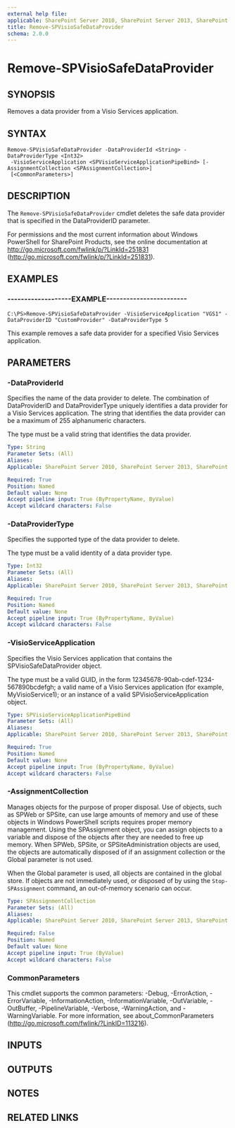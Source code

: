```yaml
---
external help file: 
applicable: SharePoint Server 2010, SharePoint Server 2013, SharePoint Server 2016
title: Remove-SPVisioSafeDataProvider
schema: 2.0.0
---
```


# Remove-SPVisioSafeDataProvider

## SYNOPSIS
Removes a data provider from a Visio Services application.


## SYNTAX

```
Remove-SPVisioSafeDataProvider -DataProviderId <String> -DataProviderType <Int32>
 -VisioServiceApplication <SPVisioServiceApplicationPipeBind> [-AssignmentCollection <SPAssignmentCollection>]
 [<CommonParameters>]
```

## DESCRIPTION
The `Remove-SPVisioSafeDataProvider` cmdlet deletes the safe data provider that is specified in the DataProviderID parameter.

For permissions and the most current information about Windows PowerShell for SharePoint Products, see the online documentation at http://go.microsoft.com/fwlink/p/?LinkId=251831 (http://go.microsoft.com/fwlink/p/?LinkId=251831).


## EXAMPLES

### -------------------EXAMPLE------------------------
```
C:\PS>Remove-SPVisioSafeDataProvider -VisioServiceApplication "VGS1" -DataProviderID "CustomProvider" -DataProviderType 5
```

This example removes a safe data provider for a specified Visio Services application.


## PARAMETERS

### -DataProviderId
Specifies the name of the data provider to delete.
The combination of DataProviderID and DataProviderType uniquely identifies a data provider for a Visio Services application.
The string that identifies the data provider can be a maximum of 255 alphanumeric characters.

The type must be a valid string that identifies the data provider.


```yaml
Type: String
Parameter Sets: (All)
Aliases: 
Applicable: SharePoint Server 2010, SharePoint Server 2013, SharePoint Server 2016

Required: True
Position: Named
Default value: None
Accept pipeline input: True (ByPropertyName, ByValue)
Accept wildcard characters: False
```

### -DataProviderType
Specifies the supported type of the data provider to delete.

The type must be a valid identity of a data provider type.

```yaml
Type: Int32
Parameter Sets: (All)
Aliases: 
Applicable: SharePoint Server 2010, SharePoint Server 2013, SharePoint Server 2016

Required: True
Position: Named
Default value: None
Accept pipeline input: True (ByPropertyName, ByValue)
Accept wildcard characters: False
```

### -VisioServiceApplication
Specifies the Visio Services application that contains the SPVisioSafeDataProvider object.

The type must be a valid GUID, in the form 12345678-90ab-cdef-1234-567890bcdefgh; a valid name of a Visio Services application (for example, MyVisioService1); or an instance of a valid SPVisioServiceApplication object.

```yaml
Type: SPVisioServiceApplicationPipeBind
Parameter Sets: (All)
Aliases: 
Applicable: SharePoint Server 2010, SharePoint Server 2013, SharePoint Server 2016

Required: True
Position: Named
Default value: None
Accept pipeline input: True (ByPropertyName, ByValue)
Accept wildcard characters: False
```

### -AssignmentCollection
Manages objects for the purpose of proper disposal.
Use of objects, such as SPWeb or SPSite, can use large amounts of memory and use of these objects in Windows PowerShell scripts requires proper memory management.
Using the SPAssignment object, you can assign objects to a variable and dispose of the objects after they are needed to free up memory.
When SPWeb, SPSite, or SPSiteAdministration objects are used, the objects are automatically disposed of if an assignment collection or the Global parameter is not used.

When the Global parameter is used, all objects are contained in the global store.
If objects are not immediately used, or disposed of by using the `Stop-SPAssignment` command, an out-of-memory scenario can occur.

```yaml
Type: SPAssignmentCollection
Parameter Sets: (All)
Aliases: 
Applicable: SharePoint Server 2010, SharePoint Server 2013, SharePoint Server 2016

Required: False
Position: Named
Default value: None
Accept pipeline input: True (ByValue)
Accept wildcard characters: False
```

### CommonParameters
This cmdlet supports the common parameters: -Debug, -ErrorAction, -ErrorVariable, -InformationAction, -InformationVariable, -OutVariable, -OutBuffer, -PipelineVariable, -Verbose, -WarningAction, and -WarningVariable. For more information, see about_CommonParameters (http://go.microsoft.com/fwlink/?LinkID=113216).

## INPUTS

## OUTPUTS

## NOTES

## RELATED LINKS
